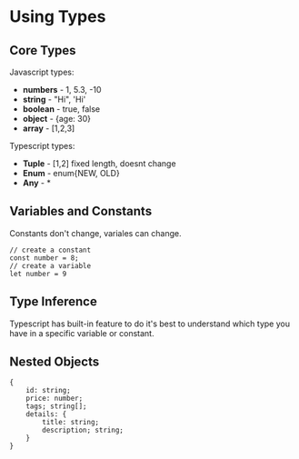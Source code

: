 # Using Types


## Core Types

Javascript types:
- **numbers** - 1, 5.3, -10
- **string** - "Hi", 'Hi'
- **boolean** - true, false
- **object** - {age: 30}
- **array** - [1,2,3]

Typescript types:
- **Tuple** - [1,2] fixed length, doesnt change
- **Enum** - enum{NEW, OLD}
- **Any** - *


## Variables and Constants

Constants don't change, variales can change.
```
// create a constant
const number = 8;
// create a variable
let number = 9
```


## Type Inference
Typescript has built-in feature to do it's best to understand which type you have in a specific variable or constant. 

## Nested Objects

```
{
    id: string;
    price: number;
    tags; string[];
    details: {
        title: string;
        description; string;
    }
}
```
